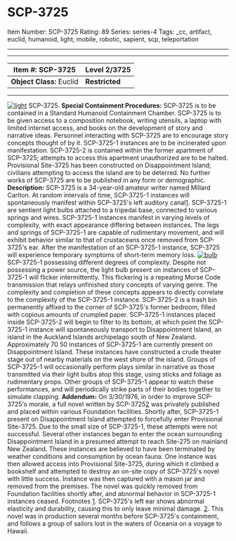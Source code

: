 # SCP-3725
Item Number: SCP-3725
Rating: 89
Series: series-4
Tags: _cc, artifact, euclid, humanoid, light, mobile, robotic, sapient, scp, teleportation

---

* * *
**Item #:** SCP-3725 | **Level 2/3725**  
---|---  
**Object Class:** Euclid | **Restricted**  
* * *
[![light](https://scp-wiki.wdfiles.com/local--resized-images/scp-3725/light/medium.jpg)](https://scp-wiki.wdfiles.com/local--files/scp-3725/light)
SCP-3725.
**Special Containment Procedures:** SCP-3725 is to be contained in a Standard Humanoid Containment Chamber. SCP-3725 is to be given access to a composition notebook, writing utensils, a laptop with limited internet access, and books on the development of story and narrative ideas. Personnel interacting with SCP-3725 are to encourage story concepts thought of by it.
SCP-3725-1 instances are to be incinerated upon manifestation. SCP-3725-2 is contained within the former apartment of SCP-3725; attempts to access this apartment unauthorized are to be halted. Provisional Site-3725 has been constructed on Disappointment Island; civilians attempting to access the island are to be deterred.
No further works of SCP-3725 are to be published in any form or demographic.
**Description:** SCP-3725 is a 34-year-old amateur writer named Millard Carlton. At random intervals of time, SCP-3725-1 instances will spontaneously manifest within SCP-3725's left auditory canal[1](javascript:;).
SCP-3725-1 are sentient light bulbs attached to a tripedal base, connected to various springs and wires. SCP-3725-1 instances manifest in varying levels of complexity, with exact appearance differing between instances. The legs and springs of SCP-3725-1 are capable of rudimentary movement, and will exhibit behavior similar to that of crustaceans once removed from SCP-3725's ear. After the manifestation of an SCP-3725-1 instance, SCP-3725 will experience temporary symptoms of short-term memory loss.
[![bulb](https://scp-wiki.wdfiles.com/local--resized-images/scp-3725/bulb/medium.jpg)](https://scp-wiki.wdfiles.com/local--files/scp-3725/bulb)
SCP-3725-1 possessing different degrees of complexity.
Despite not possessing a power source, the light bulb present on instances of SCP-3725-1 will flicker intermittently. This flickering is a repeating Morse Code transmission that relays unfinished story concepts of varying genre. The complexity and completion of these concepts appears to directly correlate to the complexity of the SCP-3725-1 instance.
SCP-3725-2 is a trash bin permanently affixed to the corner of SCP-3725's former bedroom, filled with copious amounts of crumpled paper. SCP-3725-1 instances placed inside SCP-3725-2 will begin to filter to its bottom, at which point the SCP-3725-1 instance will spontaneously transport to Disappointment Island, an island in the Auckland Islands archipelago south of New Zealand.
Approximately 70 50 instances of SCP-3725-1 are currently present on Disappointment Island. These instances have constructed a crude theater stage out of nearby materials on the west shore of the island. Groups of SCP-3725-1 will occasionally perform plays similar in narrative as those transmitted via their light bulbs atop this stage, using sticks and foliage as rudimentary props. Other groups of SCP-3725-1 appear to watch these performances, and will periodically strike parts of their bodies together to simulate clapping.
**Addendum:** On 3/30/1976, in order to improve SCP-3725's morale, a full novel written by SCP-3725[2](javascript:;) was privately published and placed within various Foundation facilities. Shortly after, SCP-3725-1 present on Disappointment Island attempted to forcefully enter Provisional Site-3725. Due to the small size of SCP-3725-1, these attempts were not successful.
Several other instances began to enter the ocean surrounding Disappointment Island in a presumed attempt to reach Site-275 on mainland New Zealand. These instances are believed to have been terminated by weather conditions and consumption by ocean fauna. One instance was then allowed access into Provisional Site-3725, during which it climbed a bookshelf and attempted to destroy an on-site copy of SCP-3725's novel with little success. Instance was then captured with a mason jar and removed from the premises.
The novel was quickly removed from Foundation facilities shortly after, and abnormal behavior in SCP-3725-1 instances ceased.
Footnotes
[1](javascript:;). SCP-3725's left ear shows abnormal elasticity and durability, causing this to only leave minimal damage.
[2](javascript:;). This novel was in production several months before SCP-3725's containment, and follows a group of sailors lost in the waters of Oceania on a voyage to Hawaii.